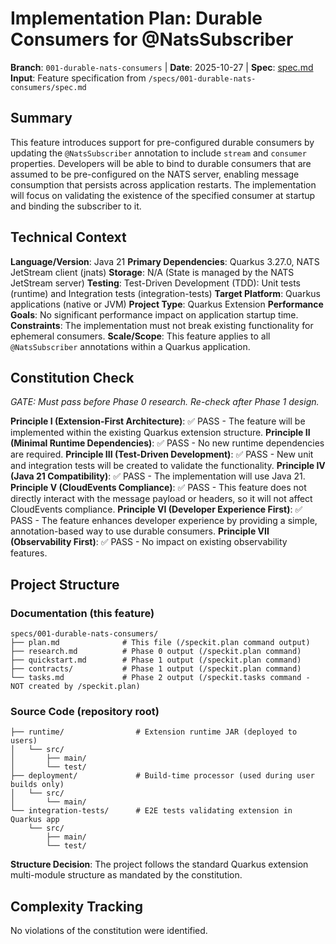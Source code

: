 # Implementation Plan: Durable Consumers for @NatsSubscriber

**Branch**: `001-durable-nats-consumers` | **Date**: 2025-10-27 | **Spec**: [spec.md](./spec.md)
**Input**: Feature specification from `/specs/001-durable-nats-consumers/spec.md`

## Summary

This feature introduces support for pre-configured durable consumers by updating the `@NatsSubscriber` annotation to include `stream` and `consumer` properties. Developers will be able to bind to durable consumers that are assumed to be pre-configured on the NATS server, enabling message consumption that persists across application restarts. The implementation will focus on validating the existence of the specified consumer at startup and binding the subscriber to it.

## Technical Context

**Language/Version**: Java 21
**Primary Dependencies**: Quarkus 3.27.0, NATS JetStream client (jnats)
**Storage**: N/A (State is managed by the NATS JetStream server)
**Testing**: Test-Driven Development (TDD): Unit tests (runtime) and Integration tests (integration-tests)
**Target Platform**: Quarkus applications (native or JVM)
**Project Type**: Quarkus Extension
**Performance Goals**: No significant performance impact on application startup time.
**Constraints**: The implementation must not break existing functionality for ephemeral consumers.
**Scale/Scope**: This feature applies to all `@NatsSubscriber` annotations within a Quarkus application.

## Constitution Check

*GATE: Must pass before Phase 0 research. Re-check after Phase 1 design.*

**Principle I (Extension-First Architecture)**: ✅ PASS - The feature will be implemented within the existing Quarkus extension structure.
**Principle II (Minimal Runtime Dependencies)**: ✅ PASS - No new runtime dependencies are required.
**Principle III (Test-Driven Development)**: ✅ PASS - New unit and integration tests will be created to validate the functionality.
**Principle IV (Java 21 Compatibility)**: ✅ PASS - The implementation will use Java 21.
**Principle V (CloudEvents Compliance)**: ✅ PASS - This feature does not directly interact with the message payload or headers, so it will not affect CloudEvents compliance.
**Principle VI (Developer Experience First)**: ✅ PASS - The feature enhances developer experience by providing a simple, annotation-based way to use durable consumers.
**Principle VII (Observability First)**: ✅ PASS - No impact on existing observability features.

## Project Structure

### Documentation (this feature)

```text
specs/001-durable-nats-consumers/
├── plan.md              # This file (/speckit.plan command output)
├── research.md          # Phase 0 output (/speckit.plan command)
├── quickstart.md        # Phase 1 output (/speckit.plan command)
├── contracts/           # Phase 1 output (/speckit.plan command)
└── tasks.md             # Phase 2 output (/speckit.tasks command - NOT created by /speckit.plan)
```

### Source Code (repository root)

```text
├── runtime/                # Extension runtime JAR (deployed to users)
│   └── src/
│       ├── main/
│       └── test/
├── deployment/             # Build-time processor (used during user builds only)
│   └── src/
│       └── main/
└── integration-tests/      # E2E tests validating extension in Quarkus app
    └── src/
        ├── main/
        └── test/
```

**Structure Decision**: The project follows the standard Quarkus extension multi-module structure as mandated by the constitution.

## Complexity Tracking

No violations of the constitution were identified.